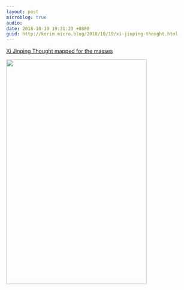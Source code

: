 ```yaml
---
layout: post
microblog: true
audio: 
date: 2018-10-19 19:31:23 +0800
guid: http://kerim.micro.blog/2018/10/19/xi-jinping-thought.html
---
```

[Xi Jinping Thought mapped for the masses](https://www.smh.com.au/world/asia/consciously-mystifying-xi-jinping-thought-mapped-for-the-masses-20181018-p50aln.html)

<img src="http://micro.oxus.net/uploads/2018/7c48a03002.jpg" width="375" height="600" />
